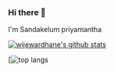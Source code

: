 ### Hi there 👋


I'm Sandakelum priyamantha

[![wijewardhane's github stats](https://github-readme-stats.vercel.app/api?username=wijewardhane)](https://github.com/anuraghazra/github-readme-stats)


[![top langs](https://github-readme-stats.vercel.app/api/top-langs/?username=wijewardhane)
